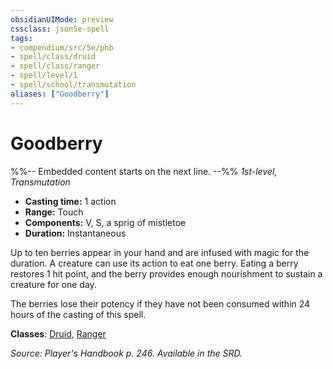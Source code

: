 ```yaml
---
obsidianUIMode: preview
cssclass: json5e-spell
tags:
- compendium/src/5e/phb
- spell/class/druid
- spell/class/ranger
- spell/level/1
- spell/school/transmutation
aliases: ["Goodberry"]
---
```

# Goodberry
%%-- Embedded content starts on the next line. --%%
*1st-level, Transmutation*  

- **Casting time:** 1 action
- **Range:** Touch
- **Components:** V, S, a sprig of mistletoe
- **Duration:** Instantaneous

Up to ten berries appear in your hand and are infused with magic for the duration. A creature can use its action to eat one berry. Eating a berry restores 1 hit point, and the berry provides enough nourishment to sustain a creature for one day.

The berries lose their potency if they have not been consumed within 24 hours of the casting of this spell.

**Classes**: [Druid](/compendium/classes/druid.md), [Ranger](/compendium/classes/ranger.md)

*Source: Player's Handbook p. 246. Available in the SRD.*